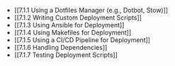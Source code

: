 

- [[7.1.1 Using a Dotfiles Manager (e.g., Dotbot, Stow)]]
- [[7.1.2 Writing Custom Deployment Scripts]]
- [[7.1.3 Using Ansible for Deployment]]
- [[7.1.4 Using Makefiles for Deployment]]
- [[7.1.5 Using a CI/CD Pipeline for Deployment]]
- [[7.1.6 Handling Dependencies]]
- [[7.1.7 Testing Deployment Scripts]]